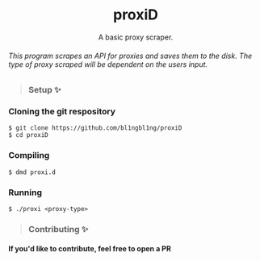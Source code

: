<div align="center">
    <h1>proxiD</h1>
    <p>A basic proxy scraper.</p>
</div>

###### This program scrapes an API for proxies and saves them to the disk. The type of proxy scraped will be dependent on the users input.


> ### Setup ✨
### Cloning the git respository
```
$ git clone https://github.com/bl1ngbl1ng/proxiD
$ cd proxiD
```
### Compiling
```
$ dmd proxi.d
```
### Running
```
$ ./proxi <proxy-type>
```
> ### Contributing ✨
#### If you'd like to contribute, feel free to open a PR
